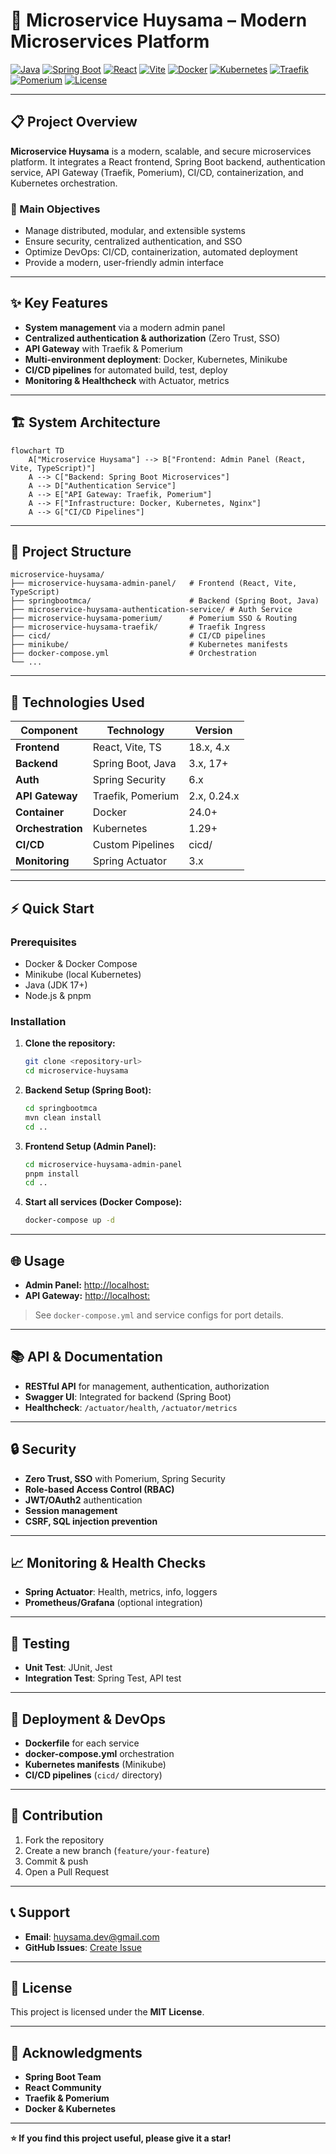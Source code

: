 # 🚀 Microservice Huysama – Modern Microservices Platform

[![Java](https://img.shields.io/badge/Java-17%2B-orange.svg)](https://openjdk.org/)
[![Spring Boot](https://img.shields.io/badge/Spring%20Boot-3.x-green.svg)](https://spring.io/projects/spring-boot)
[![React](https://img.shields.io/badge/React-18-blue.svg)](https://react.dev/)
[![Vite](https://img.shields.io/badge/Vite-4.x-purple.svg)](https://vitejs.dev/)
[![Docker](https://img.shields.io/badge/Docker-24.0-blue.svg)](https://www.docker.com/)
[![Kubernetes](https://img.shields.io/badge/Kubernetes-1.29-blue.svg)](https://kubernetes.io/)
[![Traefik](https://img.shields.io/badge/Traefik-2.x-blue.svg)](https://traefik.io/)
[![Pomerium](https://img.shields.io/badge/Pomerium-0.24.x-purple.svg)](https://www.pomerium.com/)
[![License](https://img.shields.io/badge/License-MIT-yellow.svg)](LICENSE)

---

## 📋 Project Overview

**Microservice Huysama** is a modern, scalable, and secure microservices platform. It integrates a React frontend, Spring Boot backend, authentication service, API Gateway (Traefik, Pomerium), CI/CD, containerization, and Kubernetes orchestration.

### 🎯 Main Objectives
- Manage distributed, modular, and extensible systems
- Ensure security, centralized authentication, and SSO
- Optimize DevOps: CI/CD, containerization, automated deployment
- Provide a modern, user-friendly admin interface

---

## ✨ Key Features
- **System management** via a modern admin panel
- **Centralized authentication & authorization** (Zero Trust, SSO)
- **API Gateway** with Traefik & Pomerium
- **Multi-environment deployment**: Docker, Kubernetes, Minikube
- **CI/CD pipelines** for automated build, test, deploy
- **Monitoring & Healthcheck** with Actuator, metrics

---

## 🏗️ System Architecture

```mermaid
flowchart TD
    A["Microservice Huysama"] --> B["Frontend: Admin Panel (React, Vite, TypeScript)"]
    A --> C["Backend: Spring Boot Microservices"]
    A --> D["Authentication Service"]
    A --> E["API Gateway: Traefik, Pomerium"]
    A --> F["Infrastructure: Docker, Kubernetes, Nginx"]
    A --> G["CI/CD Pipelines"]
```

---

## 📁 Project Structure

```
microservice-huysama/
├── microservice-huysama-admin-panel/   # Frontend (React, Vite, TypeScript)
├── springbootmca/                      # Backend (Spring Boot, Java)
├── microservice-huysama-authentication-service/ # Auth Service
├── microservice-huysama-pomerium/      # Pomerium SSO & Routing
├── microservice-huysama-traefik/       # Traefik Ingress
├── cicd/                               # CI/CD pipelines
├── minikube/                           # Kubernetes manifests
├── docker-compose.yml                  # Orchestration
└── ...
```

---

## 🔧 Technologies Used

| Component           | Technology         | Version      |
|---------------------|-------------------|--------------|
| **Frontend**        | React, Vite, TS   | 18.x, 4.x    |
| **Backend**         | Spring Boot, Java | 3.x, 17+     |
| **Auth**            | Spring Security   | 6.x          |
| **API Gateway**     | Traefik, Pomerium | 2.x, 0.24.x  |
| **Container**       | Docker            | 24.0+        |
| **Orchestration**   | Kubernetes        | 1.29+        |
| **CI/CD**           | Custom Pipelines  | cicd/        |
| **Monitoring**      | Spring Actuator   | 3.x          |

---

## ⚡ Quick Start

### Prerequisites
- Docker & Docker Compose
- Minikube (local Kubernetes)
- Java (JDK 17+)
- Node.js & pnpm

### Installation

1. **Clone the repository:**
   ```bash
   git clone <repository-url>
   cd microservice-huysama
   ```
2. **Backend Setup (Spring Boot):**
   ```bash
   cd springbootmca
   mvn clean install
   cd ..
   ```
3. **Frontend Setup (Admin Panel):**
   ```bash
   cd microservice-huysama-admin-panel
   pnpm install
   cd ..
   ```
4. **Start all services (Docker Compose):**
   ```bash
   docker-compose up -d
   ```

---

## 🌐 Usage

- **Admin Panel:** [http://localhost:<admin-port>](http://localhost:<admin-port>)
- **API Gateway:** [http://localhost:<traefik-port>](http://localhost:<traefik-port>)

> See `docker-compose.yml` and service configs for port details.

---

## 📚 API & Documentation
- **RESTful API** for management, authentication, authorization
- **Swagger UI**: Integrated for backend (Spring Boot)
- **Healthcheck**: `/actuator/health`, `/actuator/metrics`

---

## 🔒 Security
- **Zero Trust, SSO** with Pomerium, Spring Security
- **Role-based Access Control (RBAC)**
- **JWT/OAuth2** authentication
- **Session management**
- **CSRF, SQL injection prevention**

---

## 📈 Monitoring & Health Checks
- **Spring Actuator**: Health, metrics, info, loggers
- **Prometheus/Grafana** (optional integration)

---

## 🧪 Testing
- **Unit Test**: JUnit, Jest
- **Integration Test**: Spring Test, API test

---

## 🚀 Deployment & DevOps
- **Dockerfile** for each service
- **docker-compose.yml** orchestration
- **Kubernetes manifests** (Minikube)
- **CI/CD pipelines** (`cicd/` directory)

---

## 🤝 Contribution
1. Fork the repository
2. Create a new branch (`feature/your-feature`)
3. Commit & push
4. Open a Pull Request

---

## 📞 Support
- **Email**: huysama.dev@gmail.com
- **GitHub Issues**: [Create Issue](#)

---

## 📄 License

This project is licensed under the **MIT License**.

---

## 🙏 Acknowledgments
- **Spring Boot Team**
- **React Community**
- **Traefik & Pomerium**
- **Docker & Kubernetes**

---

**⭐ If you find this project useful, please give it a star!**
